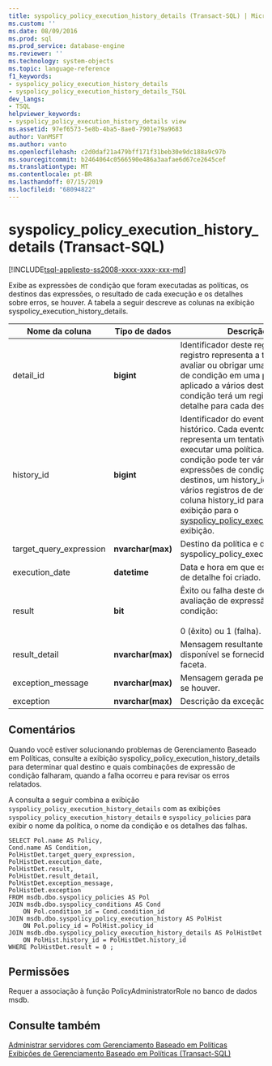 ```yaml
---
title: syspolicy_policy_execution_history_details (Transact-SQL) | Microsoft Docs
ms.custom: ''
ms.date: 08/09/2016
ms.prod: sql
ms.prod_service: database-engine
ms.reviewer: ''
ms.technology: system-objects
ms.topic: language-reference
f1_keywords:
- syspolicy_policy_execution_history_details
- syspolicy_policy_execution_history_details_TSQL
dev_langs:
- TSQL
helpviewer_keywords:
- syspolicy_policy_execution_history_details view
ms.assetid: 97ef6573-5e8b-4ba5-8ae0-7901e79a9683
author: VanMSFT
ms.author: vanto
ms.openlocfilehash: c2d0daf21a479bff171f31beb30e9dc188a9c97b
ms.sourcegitcommit: b2464064c0566590e486a3aafae6d67ce2645cef
ms.translationtype: MT
ms.contentlocale: pt-BR
ms.lasthandoff: 07/15/2019
ms.locfileid: "68094822"
---
```

# <a name="syspolicypolicyexecutionhistorydetails-transact-sql"></a>syspolicy_policy_execution_history_details (Transact-SQL)
[!INCLUDE[tsql-appliesto-ss2008-xxxx-xxxx-xxx-md](../../includes/tsql-appliesto-ss2008-xxxx-xxxx-xxx-md.md)]

  Exibe as expressões de condição que foram executadas as políticas, os destinos das expressões, o resultado de cada execução e os detalhes sobre erros, se houver. A tabela a seguir descreve as colunas na exibição  syspolicy_execution_history_details.  
  
  
|Nome da coluna|Tipo de dados|Descrição|  
|-----------------|---------------|-----------------|  
|detail_id|**bigint**|Identificador deste registro. Cada registro representa a tentativa para avaliar ou obrigar uma expressão de condição em uma política. Se aplicado a vários destinos, cada condição terá um registro de detalhe para cada destino.|  
|history_id|**bigint**|Identificador do evento de histórico. Cada evento de histórico representa um tentativa para executar uma política. Como uma condição pode ter várias expressões de condição e vários destinos, um history_id pode criar vários registros de detalhe. Use a coluna history_id para unir esta exibição para o [syspolicy_policy_execution_history](../../relational-databases/system-catalog-views/syspolicy-policy-execution-history-transact-sql.md) exibição.|  
|target_query_expression|**nvarchar(max)**|Destino da política e da exibição syspolicy_policy_execution_history.|  
|execution_date|**datetime**|Data e hora em que este registro de detalhe foi criado.|  
|result|**bit**|Êxito ou falha deste destino e a avaliação de expressão de condição:<br /><br /> 0 (êxito) ou 1 (falha).|  
|result_detail|**nvarchar(max)**|Mensagem resultante. Só disponível se fornecido pela faceta.|  
|exception_message|**nvarchar(max)**|Mensagem gerada pela exceção, se houver.|  
|exception|**nvarchar(max)**|Descrição da exceção, se houver.|  
  
## <a name="remarks"></a>Comentários  
 Quando você estiver solucionando problemas de Gerenciamento Baseado em Políticas, consulte a exibição syspolicy_policy_execution_history_details para determinar qual destino e quais combinações de expressão de condição falharam, quando a falha ocorreu e para revisar os erros relatados.  
  
 A consulta a seguir combina a exibição `syspolicy_policy_execution_history_details` com as exibições `syspolicy_policy_execution_history_details` e `syspolicy_policies` para exibir o nome da política, o nome da condição e os detalhes das falhas.  
  
```  
SELECT Pol.name AS Policy,   
Cond.name AS Condition,   
PolHistDet.target_query_expression,   
PolHistDet.execution_date,   
PolHistDet.result,   
PolHistDet.result_detail,   
PolHistDet.exception_message,   
PolHistDet.exception   
FROM msdb.dbo.syspolicy_policies AS Pol  
JOIN msdb.dbo.syspolicy_conditions AS Cond  
    ON Pol.condition_id = Cond.condition_id  
JOIN msdb.dbo.syspolicy_policy_execution_history AS PolHist  
    ON Pol.policy_id = PolHist.policy_id  
JOIN msdb.dbo.syspolicy_policy_execution_history_details AS PolHistDet  
    ON PolHist.history_id = PolHistDet.history_id  
WHERE PolHistDet.result = 0 ;  
```  
  
## <a name="permissions"></a>Permissões  
 Requer a associação à função PolicyAdministratorRole no banco de dados msdb.  
  
## <a name="see-also"></a>Consulte também  
 [Administrar servidores com Gerenciamento Baseado em Políticas](../../relational-databases/policy-based-management/administer-servers-by-using-policy-based-management.md)   
 [Exibições de Gerenciamento Baseado em Políticas &#40;Transact-SQL&#41;](../../relational-databases/system-catalog-views/policy-based-management-views-transact-sql.md)  
  
  
